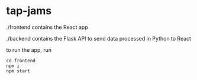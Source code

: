 # tap-jams

./frontend contains the React app

./backend contains the Flask API to send data processed in Python to React

to run the app, run

```
cd frontend
npm i
npm start
```
